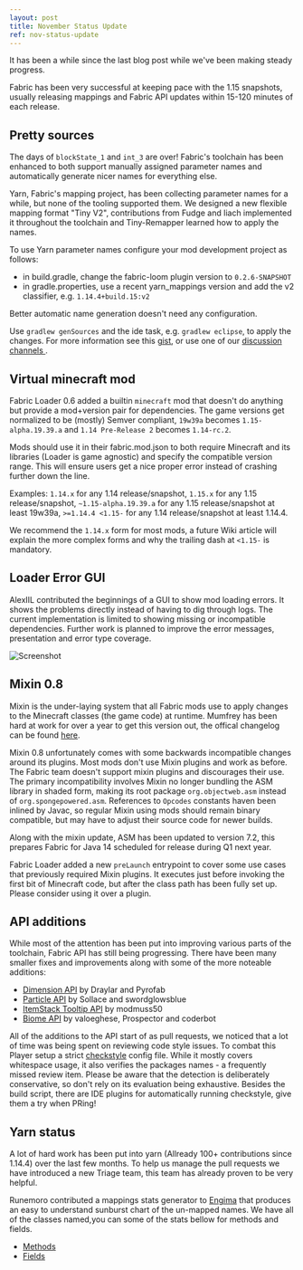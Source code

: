 ```yaml
---
layout: post
title: November Status Update
ref: nov-status-update
---
```


It has been a while since the last blog post while we've been making steady progress.

Fabric has been very successful at keeping pace with the 1.15 snapshots, usually releasing mappings and Fabric API updates within 15-120 minutes of each release.


## Pretty sources

The days of `blockState_1` and `int_3` are over! Fabric's toolchain has been enhanced to both support manually assigned parameter names and automatically generate nicer names for everything else.

Yarn, Fabric's mapping project, has been collecting parameter names for a while, but none of the tooling supported them. We designed a new flexible mapping format "Tiny V2", contributions from Fudge and liach implemented it throughout the toolchain and Tiny-Remapper learned how to apply the names.

To use Yarn parameter names configure your mod development project as follows:
- in build.gradle, change the fabric-loom plugin version to `0.2.6-SNAPSHOT`
- in gradle.properties, use a recent yarn_mappings version and add the v2 classifier, e.g. `1.14.4+build.15:v2`

Better automatic name generation doesn't need any configuration.

Use `gradlew genSources` and the ide task, e.g. `gradlew eclipse`, to apply the changes. For more information see this [gist](https://gist.github.com/modmuss50/5e9415c7b6ea0fc96e56002a2b5f4fc7), or use one of our [discussion channels ](https://fabricmc.net/discuss/).

## Virtual minecraft mod

Fabric Loader 0.6 added a builtin `minecraft` mod that doesn't do anything but provide a mod+version pair for dependencies. The game versions get normalized to be (mostly) Semver compliant, `19w39a` becomes `1.15-alpha.19.39.a` and `1.14 Pre-Release 2` becomes `1.14-rc.2`.

Mods should use it in their fabric.mod.json to both require Minecraft and its libraries (Loader is game agnostic) and specify the compatible version range. This will ensure users get a nice proper error instead of crashing further down the line.

Examples: `1.14.x` for any 1.14 release/snapshot, `1.15.x` for any 1.15 release/snapshot, `~1.15-alpha.19.39.a` for any 1.15 release/snapshot at least 19w39a, `>=1.14.4 <1.15-` for any 1.14 release/snapshot at least 1.14.4. 

We recommend the `1.14.x` form for most mods, a future Wiki article will explain the more complex forms and why the trailing dash at `<1.15-` is mandatory. 

## Loader Error GUI

AlexIIL contributed the beginnings of a GUI to show mod loading errors. It shows the problems directly instead of having to dig through logs. The current implementation is limited to showing missing or incompatible dependencies. Further work is planned to improve the error messages, presentation and error type coverage.

![Screenshot](https://ss.modmuss50.me/javaw_2019-11-19_17-07-28.png)

## Mixin 0.8

Mixin is the under-laying system that all Fabric mods use to apply changes to the Minecraft classes (the game code) at runtime. Mumfrey has been hard at work for over a year to get this version out, the offical changelog can be found [here](https://github.com/SpongePowered/Mixin/wiki/Release-Notes---Mixin-0.8).

Mixin 0.8 unfortunately comes with some backwards incompatible changes around its plugins. Most mods don't use Mixin plugins and work as before. The Fabric team doesn't support mixin plugins and discourages their use. The primary incompatibility involves Mixin no longer bundling the ASM library in shaded form, making its root package `org.objectweb.asm` instead of `org.spongepowered.asm`. References to `Opcodes` constants haven been inlined by Javac, so regular Mixin using mods should remain binary compatible, but may have to adjust their source code for newer builds.

Along with the mixin update, ASM has been updated to version 7.2, this prepares Fabric for Java 14 scheduled for release during Q1 next year. 

Fabric Loader added a new `preLaunch` entrypoint to cover some use cases that previously required Mixin plugins. It executes just before invoking the first bit of Minecraft code, but after the class path has been fully set up. Please consider using it over a plugin.

## API additions

While most of the attention has been put into improving various parts of the toolchain, Fabric API has still being progressing. There have been many smaller fixes and improvements along with some of the more noteable additions:

* [Dimension API](https://github.com/FabricMC/fabric/commit/369ab22e7d1922623fe5b150603e7454f0ea1317) by Draylar and Pyrofab
* [Particle API](https://github.com/FabricMC/fabric/commit/c8770389c42e5cf8304c8664d0468064cbc3b636) by Sollace and swordglowsblue
* [ItemStack Tooltip API](https://github.com/FabricMC/fabric/commit/eff46b3d8e76ce07dfc1b37dfb5d5d68ce12b72a) by modmuss50
* [Biome API](https://github.com/FabricMC/fabric/commit/896c7fbb2d596fbab44254b12b3c21a61841887b) by valoeghese, Prospector and coderbot

All of the additions to the API start of as pull requests, we noticed that a lot of time was being spent on reviewing code style issues. To combat this Player setup a strict [checkstyle](https://github.com/FabricMC/fabric/blob/1.14/checkstyle.xml) config file. While it mostly covers whitespace usage, it also verifies the packages names - a frequently missed review item. Please be aware that the detection is deliberately conservative, so don't rely on its evaluation being exhaustive. Besides the build script, there are IDE plugins for automatically running checkstyle, give them a try when PRing!

## Yarn status

A lot of hard work has been put into yarn (Allready 100+ contributions since 1.14.4) over the last few months. To help us manage the pull requests we have introduced a new Triage team, this team has already proven to be very helpful.

Runemoro contributed a mappings stats generator to [Engima](https://github.com/FabricMC/enigma) that produces an easy to understand sunburst chart of the un-mapped names. We have all of the classes named,you can some of the stats bellow for methods and fields.

* [Methods](https://modmuss50.me/yarnstats/methods.html)
* [Fields](https://modmuss50.me/yarnstats/fields.html)

